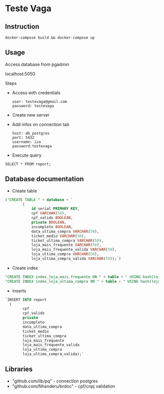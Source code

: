 # Teste Vaga

## Instruction

`docker-compose build && docker-compose up`

## Usage

Access database from pgadmin

localhost:5050

Steps 

* Access with credentials 

      user: testevaga@gmail.com
      password: testevaga

* Create new server

* Add infos on connection tab

      host: db_postgres
      port: 5432
      username: iza
      password:testevaga

* Execute query

`SELECT * FROM report;`

## Database documentation

* Create table

```sql
("CREATE TABLE " + database + `
        (
            id serial PRIMARY KEY, 
            cpf VARCHAR(50), 
            cpf_valido BOOLEAN,
            private BOOLEAN,
            incompleto BOOLEAN,
            data_ultima_compra VARCHAR(50),
            ticket_medio VARCHAR(50),
            ticket_ultima_compra VARCHAR(50),
            loja_mais_frequente VARCHAR(50),
            loja_mais_frequente_valida VARCHAR(50), 
            loja_ultima_compra VARCHAR(50),
            loja_ultima_compra_valida VARCHAR(50));`)
```

* Create index 

```sql
"CREATE INDEX index_loja_mais_frequente ON " + table + " USING hash(loja_mais_frequente);
"CREATE INDEX index_loja_ultima_compra ON " + table + " USING hash(loja_ultima_compra );
```

* Inserts

```sql
`INSERT INTO report 
  (
		cpf
		cpf_valido
		private
		incompleto
		data_ultima_compra
		ticket_medio
		ticket_ultima_compra
		loja_mais_frequente
		loja_mais_frequente_valida
		loja_ultima_compra
		loja_ultima_compra_valida);` 
```

## Libraries

* "github.com/lib/pq" - connection postgres
* "github.com/Nhanderu/brdoc" - cpf/cnpj validation